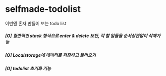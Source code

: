 # selfmade-todolist
이번엔 혼자 만들어 보는 todo list

##### [O] 일반적인 stack 형식으로 enter & delete 보단, 각 할 일들을 순서상관없이 삭제가능
##### [O] Localstorage에 데이터를 저장하고 불러오기
##### [O] todolist 초기화 기능

